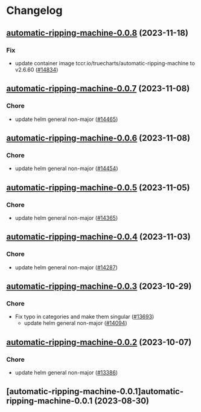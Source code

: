 # Changelog








## [automatic-ripping-machine-0.0.8](https://github.com/truecharts/charts/compare/automatic-ripping-machine-0.0.7...automatic-ripping-machine-0.0.8) (2023-11-18)

### Fix

- update container image tccr.io/truecharts/automatic-ripping-machine to v2.6.60 ([#14834](https://github.com/truecharts/charts/issues/14834))
  
  


## [automatic-ripping-machine-0.0.7](https://github.com/truecharts/charts/compare/automatic-ripping-machine-0.0.6...automatic-ripping-machine-0.0.7) (2023-11-08)

### Chore

- update helm general non-major ([#14465](https://github.com/truecharts/charts/issues/14465))
  
  


## [automatic-ripping-machine-0.0.6](https://github.com/truecharts/charts/compare/automatic-ripping-machine-0.0.5...automatic-ripping-machine-0.0.6) (2023-11-08)

### Chore

- update helm general non-major ([#14454](https://github.com/truecharts/charts/issues/14454))
  
  


## [automatic-ripping-machine-0.0.5](https://github.com/truecharts/charts/compare/automatic-ripping-machine-0.0.4...automatic-ripping-machine-0.0.5) (2023-11-05)

### Chore

- update helm general non-major ([#14365](https://github.com/truecharts/charts/issues/14365))
  
  


## [automatic-ripping-machine-0.0.4](https://github.com/truecharts/charts/compare/automatic-ripping-machine-0.0.3...automatic-ripping-machine-0.0.4) (2023-11-03)

### Chore

- update helm general non-major ([#14287](https://github.com/truecharts/charts/issues/14287))
  
  


## [automatic-ripping-machine-0.0.3](https://github.com/truecharts/charts/compare/automatic-ripping-machine-0.0.2...automatic-ripping-machine-0.0.3) (2023-10-29)

### Chore

- Fix typo in categories and make them singular ([#13693](https://github.com/truecharts/charts/issues/13693))
  - update helm general non-major ([#14094](https://github.com/truecharts/charts/issues/14094))
  
  


## [automatic-ripping-machine-0.0.2](https://github.com/truecharts/charts/compare/automatic-ripping-machine-0.0.1...automatic-ripping-machine-0.0.2) (2023-10-07)

### Chore

- update helm general non-major ([#13386](https://github.com/truecharts/charts/issues/13386))
  
  


## [automatic-ripping-machine-0.0.1]automatic-ripping-machine-0.0.1 (2023-08-30)


